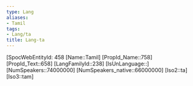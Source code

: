 ```yaml
---
type: Lang
aliases:
- Tamil
tags: 
- Lang/ta
title: Lang-ta
---
```

[SpocWebEntityId: 458
[Name::Tamil]
[PropId_Name::758]
[PropId_Text::658]
[LangFamilyId::238]
[IsUnLanguage::]
[NumSpeakers::74000000]
[NumSpeakers_native::66000000]
[Iso2::ta]
[Iso3::tam]



